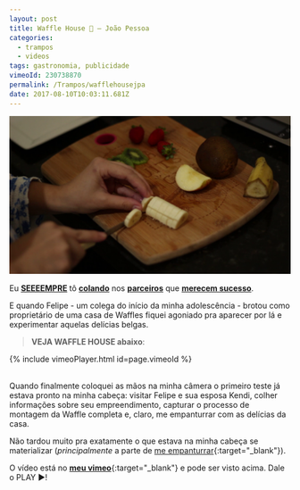 ```yaml
---
layout: post
title: Waffle House 🥝 — João Pessoa
categories:
  - trampos
  - videos
tags: gastronomia, publicidade
vimeoId: 230738870
permalink: /Trampos/wafflehousejpa
date: 2017-08-10T10:03:11.681Z
---
```

![imagem da preparação da waffle, com kendi cortando kiwis, morangos, maçãs e bananas](/images/uploads/1_ow0u1j3qfdjglctmdrj38g.png)

Eu [**SEEEEMPRE**](/Trampos/LugarSemDirecao-LosCabrasGigantes) tô [**colando**](/Trampos/FloresBaldiasVentoVendaval) nos [**parceiros**](/Trampos/ZeSilvaAbelhaAbelhinha) que [**merecem sucesso**](/Fotos/Vieira-RED-BULL).

E quando Felipe - um colega do início da minha adolescência - brotou como proprietário de uma casa de Waffles fiquei agoniado pra aparecer por lá e experimentar aquelas delícias belgas.

> **VEJA WAFFLE HOUSE abaixo**:

{% include vimeoPlayer.html id=page.vimeoId %}

<br/>
Quando finalmente coloquei as mãos na minha câmera o primeiro teste já estava pronto na minha cabeça: visitar Felipe e sua esposa Kendi, colher informações sobre seu empreendimento, capturar o processo de montagem da Waffle completa e, claro, me empanturrar com as delícias da casa.

Não tardou muito pra exatamente o que estava na minha cabeça se materializar (*principalmente* a parte de [me empanturrar](https://i.imgur.com/DuKXCZL.png){:target="_blank"}).

O vídeo está no [**meu vimeo**](https://vimeo.com/laureanoeu){:target="_blank"} e pode ser visto acima. Dale o PLAY ▶!